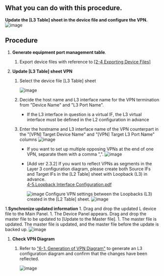 ## What you can do with this procedure.
**Update the [L3 Table] sheet in the device file and configure the VPN.**
![image](https://github.com/user-attachments/assets/65ed35ef-b380-4995-b47a-c81ad0725fa3)



## Procedure
1. **Generate equipment port management table**.
    1. Export device files with reference to [[2-4 Exporting Device Files]](https://github.com/cisco-open/network-sketcher/blob/main/User_Guide/English/2-4%20Exporting%20Device%20Files.pdf)


1. **Update [L3 Table] sheet VPN**
    1. Select the device file [L3 Table] sheet
    
        ![image](https://github.com/cisco-open/network-sketcher/assets/13013736/00958ab0-814b-40b6-a4f0-f5dd5c065cf8)
    
    1. Decide the host name and L3 interface name for the VPN termination from "Device Name" and "L3 Port Name".

       - If the L3 interface in question is a virtual IF, the L3 virtual interface must be defined in the L2 configuration in advance
    1. Enter the hostname and L3 interface name of the VPN counterpart in the "[VPN] Target Device Name" and "[VPN] Target L3 Port Name" columns
    ![image](https://github.com/cisco-open/network-sketcher/assets/13013736/56a3cd76-ebcc-4bd1-a4fd-3925b14f0b2b)
    
          - If you want to set up multiple opposing VPNs at the end of one VPN, separate them with a comma ",".
           ![image](https://github.com/cisco-open/network-sketcher/assets/13013736/a9294e63-4774-4282-b3db-6ccb46c16356)

        - [Add ver 2.3.2] If you want to reflect VPNs as segments in the Layer 3 configuration diagram, please create both Source IFs and Target IFs in the [L2 Table] sheet with Loopback (L3) in advance.<br>
            [4-5.Loopback Interface Configuration.pdf](https://github.com/cisco-open/network-sketcher/blob/main/User_Guide/English/4-5.Loopback%20Interface%20Configuration.pdf)
            
            ![image](https://github.com/user-attachments/assets/9eed6773-ebd5-4ada-ba0c-d2f613004353)
            Configure VPN settings between the Loopbacks (L3) created in the [L2 Table] sheet.
            ![image](https://github.com/user-attachments/assets/d23ddf68-230c-4fec-a8c6-174ce018165b)

1.**Synchronize updated information** 
    1. Drag and drop the updated L device file to the Main Panel. 
    1. The Device Panel appears. Drag and drop the master file to be updated to [Update to the Master file]. 
    1. The master file is updated. The master file is updated, and the master file before the update is backed up.
       ![image](https://github.com/cisco-open/network-sketcher/assets/13013736/994c0f03-fe4b-47ff-ac7e-728e60040021)

1. **Check VPN Diagram**
    1. Refer to ["6-1. Generation of VPN Diagram"](https://github.com/cisco-open/network-sketcher/blob/main/User_Guide/English/6-1.%20Generation%20of%20VPN%20Diagram%20.md) to generate an L3 configuration diagram and confirm that the changes have been reflected.
       
       ![image](https://github.com/user-attachments/assets/53c390d6-05d2-4ddd-8a5c-a7bf166bdbc6)





